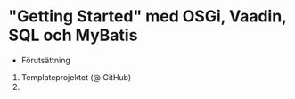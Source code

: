 # "Getting Started" med OSGi, Vaadin, SQL och MyBatis

* Förutsättning

1. Templateprojektet (@ GitHub)
2. 
